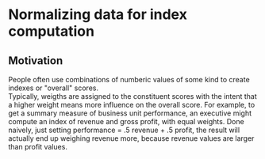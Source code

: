# Normalizing data for index computation
## Motivation
People often use combinations of numberic values of some kind to create indexes or "overall" scores.  
Typically, weigths are assigned to the constituent scores with the intent that a higher weight means more influence on the overall score.
For example, to get a summary measure of business unit performance, an executive might compute an index of revenue and gross profit, with equal weights.
Done naively, just setting performance = .5 revenue + .5 profit, the result will actually end up weighing revenue more, because revenue values
are larger than profit values.
